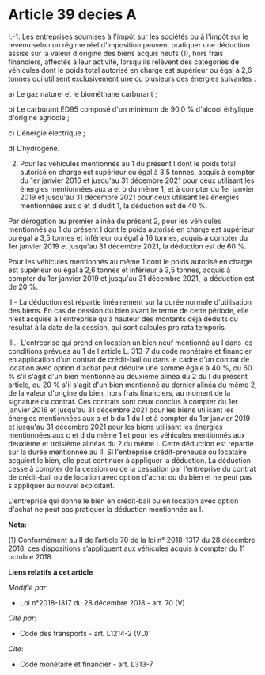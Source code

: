 # Article 39 decies A

I.-1. Les entreprises soumises à l'impôt sur les sociétés ou à l'impôt sur le revenu selon un régime réel d'imposition
peuvent pratiquer une déduction assise sur la valeur d'origine des biens acquis neufs (1), hors frais financiers, affectés à
leur activité, lorsqu'ils relèvent des catégories de véhicules dont le poids total autorisé en charge est supérieur ou égal à
2,6 tonnes qui utilisent exclusivement une ou plusieurs des énergies suivantes :

a) Le gaz naturel et le biométhane carburant ;

b) Le carburant ED95 composé d'un minimum de 90,0 % d'alcool éthylique d'origine agricole ;

c) L'énergie électrique ;

d) L'hydrogène.

2. Pour les véhicules mentionnés au 1 du présent I dont le poids total autorisé en charge est supérieur ou égal à 3,5 tonnes,
acquis à compter du 1er janvier 2016 et jusqu'au 31 décembre 2021 pour ceux utilisant les énergies mentionnées aux a et b du
même 1, et à compter du 1er janvier 2019 et jusqu'au 31 décembre 2021 pour ceux utilisant les énergies mentionnées aux c et d
dudit 1, la déduction est de 40 %.

Par dérogation au premier alinéa du présent 2, pour les véhicules mentionnés au 1 du présent I dont le poids autorisé en
charge est supérieur ou égal à 3,5 tonnes et inférieur ou égal à 16 tonnes, acquis à compter du 1er janvier 2019 et jusqu'au
31 décembre 2021, la déduction est de 60 %.

Pour les véhicules mentionnés au même 1 dont le poids autorisé en charge est supérieur ou égal à 2,6 tonnes et inférieur à
3,5 tonnes, acquis à compter du 1er janvier 2019 et jusqu'au 31 décembre 2021, la déduction est de 20 %.

II.- La déduction est répartie linéairement sur la durée normale d'utilisation des biens. En cas de cession du bien avant le
terme de cette période, elle n'est acquise à l'entreprise qu'à hauteur des montants déjà déduits du résultat à la date de la
cession, qui sont calculés pro rata temporis.

III.- L'entreprise qui prend en location un bien neuf mentionné au I dans les conditions prévues au 1 de l'article L. 313-7
du code monétaire et financier en application d'un contrat de crédit-bail ou dans le cadre d'un contrat de location avec
option d'achat peut déduire une somme égale à 40 %, ou 60 % s'il s'agit d'un bien mentionné au deuxième alinéa du 2 du I du
présent article, ou 20 % s'il s'agit d'un bien mentionné au dernier alinéa du même 2, de la valeur d'origine du bien, hors
frais financiers, au moment de la signature du contrat. Ces contrats sont ceux conclus à compter du 1er janvier 2016 et
jusqu'au 31 décembre 2021 pour les biens utilisant les énergies mentionnées aux a et b du 1 du I et à compter du 1er janvier
2019 et jusqu'au 31 décembre 2021 pour les biens utilisant les énergies mentionnées aux c et d du même 1 et pour les
véhicules mentionnés aux deuxième et troisième alinéas du 2 du même I. Cette déduction est répartie sur la durée mentionnée
au II. Si l'entreprise crédit-preneuse ou locataire acquiert le bien, elle peut continuer à appliquer la déduction. La
déduction cesse à compter de la cession ou de la cessation par l'entreprise du contrat de crédit-bail ou de location avec
option d'achat ou du bien et ne peut pas s'appliquer au nouvel exploitant.

L'entreprise qui donne le bien en crédit-bail ou en location avec option d'achat ne peut pas pratiquer la déduction
mentionnée au I.

**Nota:**

(1) Conformément au II de l’article 70 de la loi n° 2018-1317 du 28 décembre 2018, ces dispositions s’appliquent aux
véhicules acquis à compter du 11 octobre 2018.

**Liens relatifs à cet article**

_Modifié par_:

  - Loi n°2018-1317 du 28 décembre 2018 - art. 70 (V)

_Cité par_:

  - Code des transports - art. L1214-2 (VD)

_Cite_:

  - Code monétaire et financier - art. L313-7
